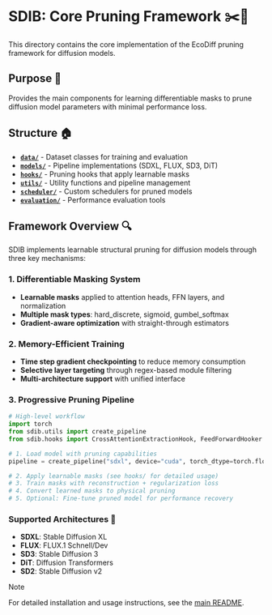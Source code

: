 # SDIB: Core Pruning Framework ✂️🤖

This directory contains the core implementation of the EcoDiff pruning framework for diffusion models.

## Purpose 🎯

Provides the main components for learning differentiable masks to prune diffusion model parameters with minimal performance loss.

## Structure 🏠

- **[`data/`](./data/)** - Dataset classes for training and evaluation
- **[`models/`](./models/)** - Pipeline implementations (SDXL, FLUX, SD3, DiT)  
- **[`hooks/`](./hooks/)** - Pruning hooks that apply learnable masks
- **[`utils/`](./utils/)** - Utility functions and pipeline management
- **[`scheduler/`](./scheduler/)** - Custom schedulers for pruned models
- **[`evaluation/`](./evaluation/)** - Performance evaluation tools

## Framework Overview 🔍

SDIB implements learnable structural pruning for diffusion models through three key mechanisms:

### 1. Differentiable Masking System
- **Learnable masks** applied to attention heads, FFN layers, and normalization
- **Multiple mask types**: hard_discrete, sigmoid, gumbel_softmax
- **Gradient-aware optimization** with straight-through estimators

### 2. Memory-Efficient Training
- **Time step gradient checkpointing** to reduce memory consumption
- **Selective layer targeting** through regex-based module filtering  
- **Multi-architecture support** with unified interface

### 3. Progressive Pruning Pipeline
```python
# High-level workflow
import torch
from sdib.utils import create_pipeline
from sdib.hooks import CrossAttentionExtractionHook, FeedForwardHooker

# 1. Load model with pruning capabilities
pipeline = create_pipeline("sdxl", device="cuda", torch_dtype=torch.float16)

# 2. Apply learnable masks (see hooks/ for detailed usage)
# 3. Train masks with reconstruction + regularization loss
# 4. Convert learned masks to physical pruning
# 5. Optional: Fine-tune pruned model for performance recovery
```

### Supported Architectures 🤝
- **SDXL**: Stable Diffusion XL
- **FLUX**: FLUX.1 Schnell/Dev 
- **SD3**: Stable Diffusion 3
- **DiT**: Diffusion Transformers
- **SD2**: Stable Diffusion v2

> [!NOTE]
> For detailed installation and usage instructions, see the [main README](../../README.md).
